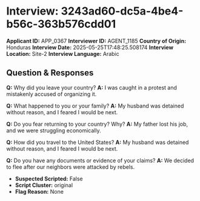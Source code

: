 # Interview: 3243ad60-dc5a-4be4-b56c-363b576cdd01
**Applicant ID:** APP_0367
**Interviewer ID:** AGENT_1185
**Country of Origin:** Honduras
**Interview Date:** 2025-05-25T17:48:25.508174
**Interview Location:** Site-2
**Interview Language:** Arabic

## Question & Responses

**Q:** Why did you leave your country?
**A:** I was caught in a protest and mistakenly accused of organizing it.

**Q:** What happened to you or your family?
**A:** My husband was detained without reason, and I feared I would be next.

**Q:** Do you fear returning to your country? Why?
**A:** My father lost his job, and we were struggling economically.

**Q:** How did you travel to the United States?
**A:** My husband was detained without reason, and I feared I would be next.

**Q:** Do you have any documents or evidence of your claims?
**A:** We decided to flee after our neighbors were attacked by rebels.

- **Suspected Scripted:** False
- **Script Cluster:** original
- **Flag Reason:** None